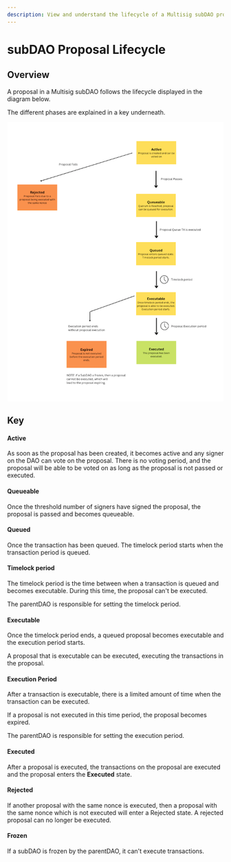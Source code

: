 ```yaml
---
description: View and understand the lifecycle of a Multisig subDAO proposal.
---
```


# subDAO Proposal Lifecycle

## Overview
A proposal in a Multisig subDAO follows the lifecycle displayed in the diagram below.

The different phases are explained in a key underneath.

![](../../../../.gitbook/assets/multisig-subdao-proposal-lifecycle.png)

## Key

#### Active
As soon as the proposal has been created, it becomes active and any signer on the DAO can vote on the proposal. There is no voting period, and the proposal will be able to be voted on as long as the proposal is not passed or executed.

#### Queueable
Once the threshold number of signers have signed the proposal, the proposal is passed and becomes queueable.

#### Queued
Once the transaction has been queued. The timelock period starts when the transaction period is queued.

#### Timelock period
The timelock period is the time between when a transaction is queued and becomes executable. During this time, the proposal can't be executed.

The parentDAO is responsible for setting the timelock period.

#### Executable
Once the timelock period ends, a queued proposal becomes executable and the execution period starts.

A proposal that is executable can be executed, executing the transactions in the proposal.

#### Execution Period
After a transaction is executable, there is a limited amount of time when the transaction can be executed.

If a proposal is not executed in this time period, the proposal becomes expired. 

The parentDAO is responsible for setting the execution period.

#### Executed
After a proposal is executed, the transactions on the proposal are executed and the proposal enters the **Executed** state.

#### Rejected
If another proposal with the same nonce is executed, then a proposal with the same nonce which is not executed will enter a Rejected state. A rejected proposal can no longer be executed.

#### Frozen
If a subDAO is frozen by the parentDAO, it can't execute transactions.